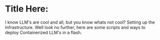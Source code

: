 # Title Here:
I know LLM's are cool and all, but you know whats not cool? Setting up the Infrastructure. Well look no further, here are some scripts and ways to deploy Containerized LLM's in a flash.
